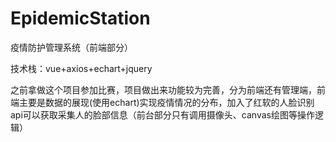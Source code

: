 # EpidemicStation
疫情防护管理系统（前端部分）

技术栈：vue+axios+echart+jquery

之前拿做这个项目参加比赛，项目做出来功能较为完善，分为前端还有管理端，前端主要是数据的展现(使用echart)实现疫情情况的分布，加入了红软的人脸识别api可以获取采集人的脸部信息（前台部分只有调用摄像头、canvas绘图等操作逻辑）
